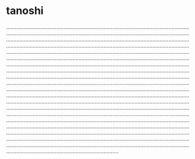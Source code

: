 # tanoshi
............................................................................................................................................................................................................................................................................................................................................................................................................................................................................................................................................................................................................................................................................................................................................................................................................................................................................................................................................................................................................................................................................................................................................................................................................................................................................................................................................................................................................................................................................................................................................................................................................................................................................................................................................................................................................................................................................................................................................................................................................................................................................................................................................................................................................................................................................................................................................................................................................................................................................................................................................................................................................................................................